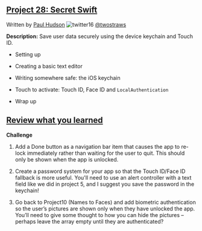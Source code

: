 ## [Project 28: Secret Swift](https://www.hackingwithswift.com/read/28/overview)
Written by [Paul Hudson](https://www.hackingwithswift.com/about)  ![twitter16](https://github.com/juliangyurov/PH-Project6a/assets/13259596/445c8ea0-65c4-4dba-8e1f-3f2750f0ef51)
  [@twostraws](https://twitter.com/twostraws)

**Description:** Save user data securely using the device keychain and Touch ID.

- Setting up

- Creating a basic text editor

- Writing somewhere safe: the iOS keychain

- Touch to activate: Touch ID, Face ID and `LocalAuthentication`

- Wrap up
  
## [Review what you learned](https://www.hackingwithswift.com/review/hws/project-28-secret-swift)

**Challenge**

1. Add a Done button as a navigation bar item that causes the app to re-lock immediately rather than waiting for the user to quit. This should only be shown when the app is unlocked.

2. Create a password system for your app so that the Touch ID/Face ID fallback is more useful. You'll need to use an alert controller with a text field like we did in project 5, and I suggest you save the password in the keychain!

3. Go back to Project10 (Names to Faces) and add biometric authentication so the user’s pictures are shown only when they have unlocked the app. You’ll need to give some thought to how you can hide the pictures – perhaps leave the array empty until they are authenticated?
